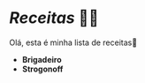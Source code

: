 # _Receitas_ :man_cook:

Olá, esta é minha lista de receitas:book:

- **Brigadeiro**
- **Strogonoff**

  
